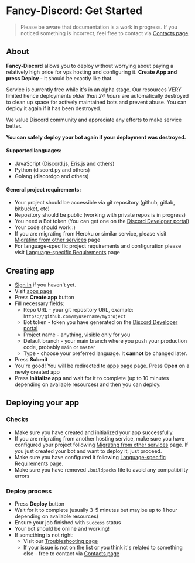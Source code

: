 # Fancy-Discord: Get Started
> Please be aware that documentation is a work in progress. If you noticed something is incorrect, feel free to contact via [Contacts page](/docs/contacts)

## About

**Fancy-Discord** allows you to deploy without worrying about paying a relatively high price for vps hosting and configuring it. **Create App and press Deploy** - it should be exactly like that.

Service is currently free while it's in an alpha stage. Our resources VERY limited hence deployments *older than 24 hours* are automatically destroyed to clean up space for actively maintained bots and prevent abuse. You can deploy it again if it has been destroyed.

We value Discord community and appreciate any efforts to make service better. 

**You can safely deploy your bot again if your deployment was destroyed.**  

#### Supported languages:
- JavaScript (Discord.js, Eris.js and others)
- Python (discord.py and others)
- Golang (discordgo and others)

#### General project requirements:
- Your project should be accessible via git repository (github, gitlab, bitbucket, etc)
- Repository should be public (working with private repos is in progress)
- You need a Bot token (You can get one on the [Discord Developer portal](https://discord.com/developers/applications))
- Your code should work :)
- If you are migrating from Heroku or similar service, please visit [Migrating from other services](/docs/migrating) page
- For language-specific project requirements and configuration please visit [Language-specific Requirements](/docs/language-specific-requirements) page

## Creating app
- [Sign In](/login) if you haven't yet.
- Visit [apps page](/apps)
- Press **Create app** button
- Fill necessary fields: 
  * Repo URL - your git repository URL, example: `https://github.com/myusername/myproject`
  * Bot token - token you have generated on the [Discord Developer portal](https://discord.com/developers/applications)
  * Project name - anything, visible only for you
  * Default branch - your main branch where you push your production code, probably `main` or `master`
  * Type - choose your preferred language. It **cannot** be changed later.
- Press **Submit**
- You're good! You will be redirected to [apps page](/apps) page. Press **Open** on a newly created app
- Press **Initialize app** and wait for it to complete (up to 10 minutes depending on available resources) and then you can deploy.

## Deploying your app
### Checks
- Make sure you have created and initialized your app successfully.
- If you are migrating from another hosting service, make sure you have configured your project following [Migrating from other services](/docs/migrating) page. If you just created your bot and want to deploy it, just proceed.
- Make sure you have configured it following  [Language-specific Requirements](/docs/language-specific-requirements) page.
- Make sure you have removed `.buildpacks` file to avoid any compatibility errors
### Deploy process
- Press **Deploy** button
- Wait for it to complete (usually 3-5 minutes but may be up to 1 hour depending on available resources)
- Ensure your job finished with `Success` status
- Your bot should be online and working!
- If something is not right:
  * Visit our [Troubleshooting page](/docs/troubleshooting)
  * If your issue is not on the list or you think it's related to something else - free to contact via [Contacts page](/docs/contacts)
